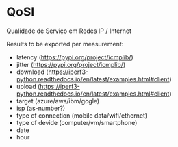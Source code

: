 # QoSI
Qualidade de Serviço em Redes IP / Internet

Results to be exported per measurement:
  - latency (https://pypi.org/project/icmplib/)
  - jitter (https://pypi.org/project/icmplib/)
  - download (https://iperf3-python.readthedocs.io/en/latest/examples.html#client)
  - upload (https://iperf3-python.readthedocs.io/en/latest/examples.html#client)
  - target (azure/aws/ibm/gogle)
  - isp (as-number?) 
  - type of connection (mobile data/wifi/ethernet)
  - type of devide (computer/vm/smartphone)
  - date
  - hour
